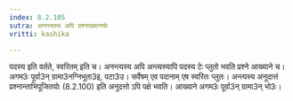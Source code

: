 ```yaml
---
index: 8.2.105
sutra: अनन्त्यस्य अपि प्रश्नाख्यानयोः
vritti: kashika

---
```

पदस्य इति वर्तते, स्वरितम् इति च। अनन्त्यस्य अपि अन्त्यस्यापि पदस्य टेः प्लुतो भवति प्रश्ने आख्याने च। अगम3ः पूर्वा3न् ग्रामा3नग्निभूता3इ, पटा3उ। सर्वेषम् एव पदानाम् एष स्वरितः प्लुतः। अन्त्यस्य अनुदात्तं प्रश्नान्ताभिपूजितयोः (8.2.100) इति अनुदत्तो ऽपि पक्षे भवति। आख्याने अगम3ः पूर्वा3न् ग्रामा3न् भो3ः।